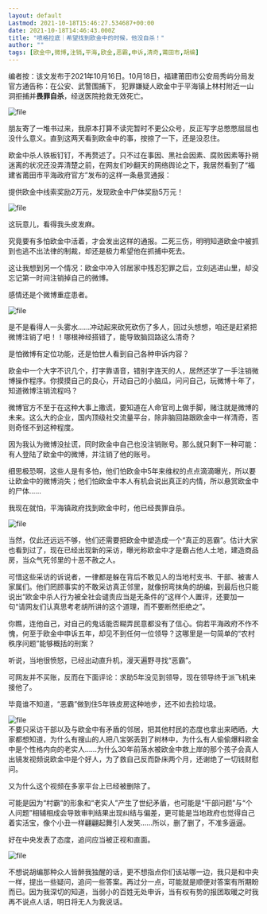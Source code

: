 ```yaml
---
layout: default
Lastmod: 2021-10-18T15:46:27.534687+00:00
date: 2021-10-18T14:46:43.000Z
title: "喷格拉底｜希望找到欧金中的时候，他没自杀！"
author: ""
tags: [欧金中,微博,注销,平海,欧金,恶霸,申诉,清奇,莆田市,胡编]
---
```


编者按：该文发布于2021年10月16日。10月18日，福建莆田市公安局秀屿分局发官方通告称：在公安、武警围捕下， 犯罪嫌疑人欧金中于平海镇上林村附近一山洞拒捕并**畏罪自杀**，经送医院抢救无效死亡。

![file](https://images.weserv.nl/?url=https%3A//chinadigitaltimes.net/chinese/files/2021/10/image-1634567954658.png)

朋友寄了一堆书过来，我原本打算不读完暂时不更公众号，反正写字总憋憋屈屈也没什么意义。直到这两天看到欧金中的事，按捺了一下，还是没忍住。

欧金中杀人铁板钉钉，不再赘述了。只不过在事因、黑社会因素、腐败因素等扑朔迷离的状况还没弄清楚之前，在网友们吵翻天的网络舆论之下，我居然看到了“福建省莆田市平海政府官方”发布的这样一条悬赏通报：

提供欧金中线索奖励2万元，发现欧金中尸体奖励5万元！

![file](https://images.weserv.nl/?url=https%3A//chinadigitaltimes.net/chinese/files/2021/10/image-1634567975245.png)

这玩意儿，看得我头皮发麻。

究竟要有多怕欧金中活着，才会发出这样的通报。二死三伤，明明知道欧金中被抓到也逃不出法律的制裁，却还是极力希望他在抓捕中死去。

这让我想到另一个情况：欧金中冲入邻居家中残忍犯罪之后，立刻逃进山里，却没忘记第一时间注销掉自己的微博。

感情还是个微博重症患者。

![file](https://images.weserv.nl/?url=https%3A//chinadigitaltimes.net/chinese/files/2021/10/image-1634567990473.png)

是不是看得人一头雾水……冲动起来砍死砍伤了多人，回过头想想，咱还是赶紧把微博注销了吧！！哪根神经搭错了，能导致脑回路这么清奇？

是怕微博有定位功能，还是怕世人看到自己各种申诉内容？

欧金中一个大字不识几个，打字靠语音，错别字连天的人，居然还学了一手注销微博操作程序。你摸摸自己的良心，开动自己的小脑瓜，问问自己，玩微博十年了，知道微博注销流程吗？

微博官方不至于在这种大事上撒谎，要知道在人命官司上做手脚，赌注就是微博的未来。这么大的企业，国内顶级社交流量平台，除非脑回路跟欧金中一样清奇，否则奇怪不到这种程度。

因为我认为微博没扯谎，同时欧金中自己也没注销账号。那么就只剩下一种可能：有人登陆了欧金中的微博，并注销了他的账号。

细思极恐啊，这些人是有多怕，他们怕欧金中5年来维权的点点滴滴曝光，所以要让欧金中的微博消失；他们怕欧金中本人有机会说出真正的内情，所以悬赏欧金中的尸体……

我现在就怕，平海镇政府找到欧金中时，他已经畏罪自杀。

![file](https://images.weserv.nl/?url=https%3A//chinadigitaltimes.net/chinese/files/2021/10/image-1634568030308.png)

当然，仅此还远远不够，他们还需要把欧金中塑造成一个“真正的恶霸”。估计大家也看到过了，现在已经出现新的采访，曝光称欧金中才是霸占他人土地，建造商品房，当众气死邻里的十恶不赦之人。

可惜这些采访的诉说者，一律都是躲在背后不敢见人的当地村支书、干部、被害人家属们。他们罔顾事实的不敢采访真正邻里，就像拐弯抹角的胡编，到最后也只能说出“欧金中杀人行为被全社会谴责应当是无条件的”这样个人置评，还要加一句“请网友们认真思考老胡所讲的这个道理，而不要断然拒绝之”。

你瞧，连他自己，对自己的鬼话能否糊弄民意都没有了信心。倘若平海政府不作不愧，何至于欧金中申诉五年，却见不到任何一位领导？这哪里是一句简单的“农村秩序问题”能够概括的刑案？

听说，当地很愤怒，已经出动直升机，漫天遍野寻找“恶霸”。

可网友并不买账，反而在下面评论：求助5年没见到领导，现在领导终于派飞机来接他了。

毕竟谁不知道，“恶霸”做到住5年铁皮房这种地步，还不如去捡垃圾。

![file](https://images.weserv.nl/?url=https%3A//chinadigitaltimes.net/chinese/files/2021/10/image-1634568115188.png)  
不要只采访干部以及与欧金中有矛盾的邻居，把其他村民的态度也拿出来晒晒，大家都想知道，为什么有搜山的人把八宝粥丢到了树林中，为什么有人偷偷爆料欧金中是个性格内向的老实人……为什么30年前落水被欧金中救上岸的那个孩子会真人出镜发视频说欧金中是个好人，为了救自己反而卧床两个月，还谢绝了一切钱财慰问。

又为什么这个视频在多家平台上已经被删除了。

可能是因为“村霸”的形象和“老实人”产生了世纪矛盾，也可能是“干部问题”与“个人问题”相辅相成会导致审判结果出现纠结与偏差，更可能是当地政府也觉得自己着实活宝，像个小丑一样翩翩起舞引人发笑……所以，删了删了，不准多逼逼。

好在中央发表了态度，追问应当被正视和直面。

![file](https://images.weserv.nl/?url=https%3A//chinadigitaltimes.net/chinese/files/2021/10/image-1634568213061.png)

不想说胡编那种众人皆醉我独醒的话，更不想指点你们该站哪一边，我只是和中央一样，提出一些疑问，追问一些答案。再过分一点，可能就是顺便对答案有所期盼而已。因为我深切的知道，当弱小的百姓无处申诉，当有权有势的报团取暖之时我再不说点人话，明日将无人为我说话。

